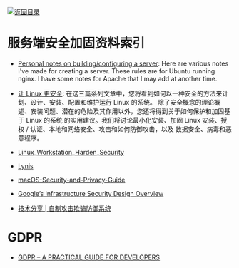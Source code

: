 [![返回目录](https://user-images.githubusercontent.com/5803001/38079637-ff0abcf0-3371-11e8-9b76-ad651620afc7.jpg)](https://github.com/wxyyxc1992/Awesome-Lists)

# 服务端安全加固资料索引

- [Personal notes on building/configuring a server](https://github.com/jrothrock/server_notes): Here are various notes I've made for creating a server. These rules are for Ubuntu running nginx. I have some notes for Apache that I may add at another time.

* [让 Linux 更安全](http://www.ibm.com/developerworks/cn/linux/l-seclnx1.html): 在这三篇系列文章中，您将看到如何以一种安全的方法来计划、设计、安装、配置和维护运行 Linux 的系统。 除了安全概念的理论概述、安装问题、潜在的危险及其作用以外，您还将得到关于如何保护和加固基于 Linux 的系统 的实用建议。我们将讨论最小化安装、加固 Linux 安装、授权 / 认证、本地和网络安全、攻击和如何防御攻击，以及 数据安全、病毒和恶意程序。

* [Linux_Workstation_Harden_Security](https://github.com/linuxsquad/Linux_Workstation_Harden_Security)

* [Lynis](https://github.com/CISOfy/lynis)

* [macOS-Security-and-Privacy-Guide](https://github.com/drduh/macOS-Security-and-Privacy-Guide)

* [Google’s Infrastructure Security Design Overview](http://6me.us/1gPM)

* [技术分享 | 自制攻击欺骗防御系统 ](https://parg.co/UWp)

# GDPR

- [GDPR – A PRACTICAL GUIDE FOR DEVELOPERS](https://techblog.bozho.net/gdpr-practical-guide-developers/)
